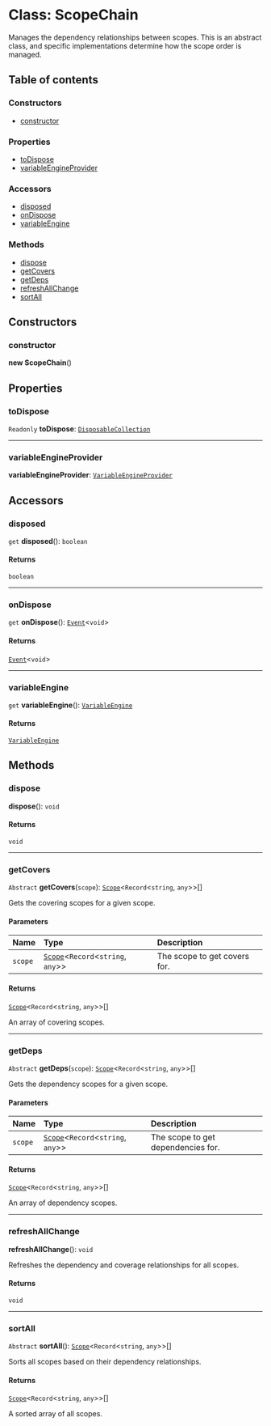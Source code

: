 # Class: ScopeChain

Manages the dependency relationships between scopes.
This is an abstract class, and specific implementations determine how the scope order is managed.

## Table of contents

### Constructors

* [constructor](/auto-docs/fixed-layout-editor/classes/ScopeChain.md#constructor)

### Properties

* [toDispose](/auto-docs/fixed-layout-editor/classes/ScopeChain.md#todispose)
* [variableEngineProvider](/auto-docs/fixed-layout-editor/classes/ScopeChain.md#variableengineprovider)

### Accessors

* [disposed](/auto-docs/fixed-layout-editor/classes/ScopeChain.md#disposed)
* [onDispose](/auto-docs/fixed-layout-editor/classes/ScopeChain.md#ondispose)
* [variableEngine](/auto-docs/fixed-layout-editor/classes/ScopeChain.md#variableengine)

### Methods

* [dispose](/auto-docs/fixed-layout-editor/classes/ScopeChain.md#dispose)
* [getCovers](/auto-docs/fixed-layout-editor/classes/ScopeChain.md#getcovers)
* [getDeps](/auto-docs/fixed-layout-editor/classes/ScopeChain.md#getdeps)
* [refreshAllChange](/auto-docs/fixed-layout-editor/classes/ScopeChain.md#refreshallchange)
* [sortAll](/auto-docs/fixed-layout-editor/classes/ScopeChain.md#sortall)

## Constructors

### constructor

**new ScopeChain**()

## Properties

### toDispose

`Readonly` **toDispose**: [`DisposableCollection`](/auto-docs/fixed-layout-editor/classes/DisposableCollection.md)

***

### variableEngineProvider

**variableEngineProvider**: [`VariableEngineProvider`](/auto-docs/fixed-layout-editor/variables/VariableEngineProvider-1.md)

## Accessors

### disposed

`get` **disposed**(): `boolean`

#### Returns

`boolean`

***

### onDispose

`get` **onDispose**(): [`Event`](/auto-docs/fixed-layout-editor/interfaces/Event-1.md)<`void`>

#### Returns

[`Event`](/auto-docs/fixed-layout-editor/interfaces/Event-1.md)<`void`>

***

### variableEngine

`get` **variableEngine**(): [`VariableEngine`](/auto-docs/fixed-layout-editor/classes/VariableEngine.md)

#### Returns

[`VariableEngine`](/auto-docs/fixed-layout-editor/classes/VariableEngine.md)

## Methods

### dispose

**dispose**(): `void`

#### Returns

`void`

***

### getCovers

`Abstract` **getCovers**(`scope`): [`Scope`](/auto-docs/fixed-layout-editor/classes/Scope.md)<`Record`<`string`, `any`>>\[]

Gets the covering scopes for a given scope.

#### Parameters

| Name | Type | Description |
| :------ | :------ | :------ |
| `scope` | [`Scope`](/auto-docs/fixed-layout-editor/classes/Scope.md)<`Record`<`string`, `any`>> | The scope to get covers for. |

#### Returns

[`Scope`](/auto-docs/fixed-layout-editor/classes/Scope.md)<`Record`<`string`, `any`>>\[]

An array of covering scopes.

***

### getDeps

`Abstract` **getDeps**(`scope`): [`Scope`](/auto-docs/fixed-layout-editor/classes/Scope.md)<`Record`<`string`, `any`>>\[]

Gets the dependency scopes for a given scope.

#### Parameters

| Name | Type | Description |
| :------ | :------ | :------ |
| `scope` | [`Scope`](/auto-docs/fixed-layout-editor/classes/Scope.md)<`Record`<`string`, `any`>> | The scope to get dependencies for. |

#### Returns

[`Scope`](/auto-docs/fixed-layout-editor/classes/Scope.md)<`Record`<`string`, `any`>>\[]

An array of dependency scopes.

***

### refreshAllChange

**refreshAllChange**(): `void`

Refreshes the dependency and coverage relationships for all scopes.

#### Returns

`void`

***

### sortAll

`Abstract` **sortAll**(): [`Scope`](/auto-docs/fixed-layout-editor/classes/Scope.md)<`Record`<`string`, `any`>>\[]

Sorts all scopes based on their dependency relationships.

#### Returns

[`Scope`](/auto-docs/fixed-layout-editor/classes/Scope.md)<`Record`<`string`, `any`>>\[]

A sorted array of all scopes.
